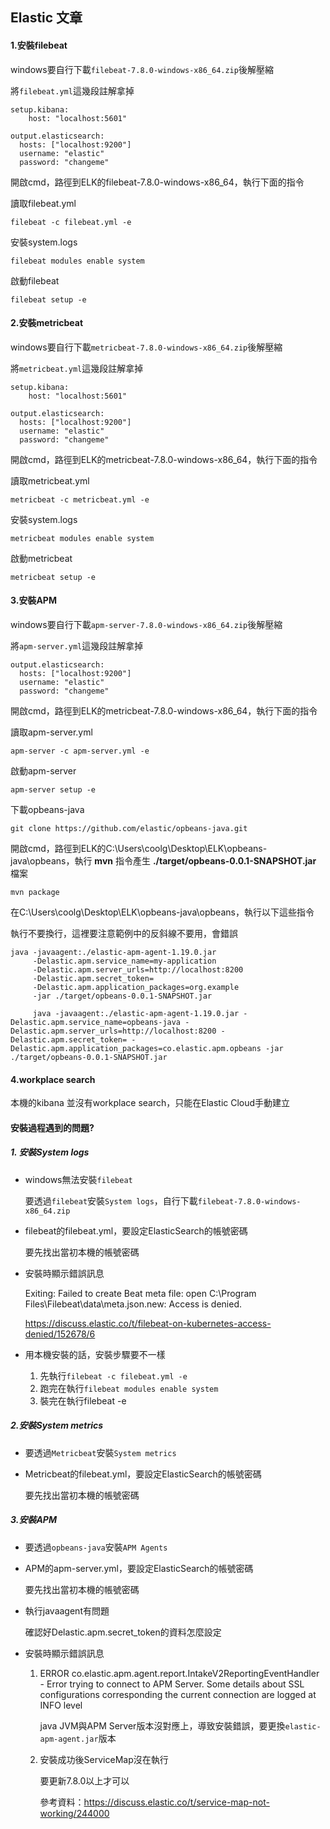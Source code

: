 ## Elastic 文章

#### 1.安裝filebeat

windows要自行下載`filebeat-7.8.0-windows-x86_64.zip`後解壓縮

將`filebeat.yml`這幾段註解拿掉

```
setup.kibana:
	host: "localhost:5601"

output.elasticsearch:
  hosts: ["localhost:9200"]
  username: "elastic"
  password: "changeme"
```

開啟cmd，路徑到ELK的filebeat-7.8.0-windows-x86_64，執行下面的指令

讀取filebeat.yml

```
filebeat -c filebeat.yml -e

```

安裝system.logs

```
filebeat modules enable system
```

啟動filebeat

```
filebeat setup -e
```



#### 2.安裝metricbeat

windows要自行下載`metricbeat-7.8.0-windows-x86_64.zip`後解壓縮

將`metricbeat.yml`這幾段註解拿掉

```
setup.kibana:
	host: "localhost:5601"

output.elasticsearch:
  hosts: ["localhost:9200"]
  username: "elastic"
  password: "changeme"
```

開啟cmd，路徑到ELK的metricbeat-7.8.0-windows-x86_64，執行下面的指令

讀取metricbeat.yml

```
metricbeat -c metricbeat.yml -e

```

安裝system.logs

```
metricbeat modules enable system
```

啟動metricbeat

```
metricbeat setup -e
```



#### 3.安裝APM

windows要自行下載`apm-server-7.8.0-windows-x86_64.zip`後解壓縮

將`apm-server.yml`這幾段註解拿掉

```
output.elasticsearch:
  hosts: ["localhost:9200"]
  username: "elastic"
  password: "changeme"
```

開啟cmd，路徑到ELK的metricbeat-7.8.0-windows-x86_64，執行下面的指令

讀取apm-server.yml

```
apm-server -c apm-server.yml -e

```

啟動apm-server

```
apm-server setup -e
```

下載opbeans-java

```
git clone https://github.com/elastic/opbeans-java.git
```

開啟cmd，路徑到ELK的C:\Users\coolg\Desktop\ELK\opbeans-java\opbeans，執行 **mvn** 指令產生 **./target/opbeans-0.0.1-SNAPSHOT.jar** 檔案

```
mvn package
```

在C:\Users\coolg\Desktop\ELK\opbeans-java\opbeans，執行以下這些指令

執行不要換行，這裡要注意範例中的反斜線不要用，會錯誤

```
java -javaagent:./elastic-apm-agent-1.19.0.jar 
     -Delastic.apm.service_name=my-application 
     -Delastic.apm.server_urls=http://localhost:8200
     -Delastic.apm.secret_token= 
     -Delastic.apm.application_packages=org.example 
     -jar ./target/opbeans-0.0.1-SNAPSHOT.jar
     
     java -javaagent:./elastic-apm-agent-1.19.0.jar -Delastic.apm.service_name=opbeans-java -Delastic.apm.server_urls=http://localhost:8200 -Delastic.apm.secret_token= -Delastic.apm.application_packages=co.elastic.apm.opbeans -jar ./target/opbeans-0.0.1-SNAPSHOT.jar

```



#### 4.workplace search

本機的kibana 並沒有workplace search，只能在Elastic Cloud手動建立



#### 安裝過程遇到的問題?

##### 1. 安裝System logs

- windows無法安裝`filebeat`

  要透過`filebeat`安裝`System logs`，自行下載`filebeat-7.8.0-windows-x86_64.zip`

- filebeat的filebeat.yml，要設定ElasticSearch的帳號密碼

  要先找出當初本機的帳號密碼

- 安裝時顯示錯誤訊息

  Exiting: Failed to create Beat meta file: open C:\Program Files\Filebeat\data\meta.json.new: Access is denied.

  https://discuss.elastic.co/t/filebeat-on-kubernetes-access-denied/152678/6

- 用本機安裝的話，安裝步驟要不一樣

  1. 先執行`filebeat -c filebeat.yml -e`
  2. 跑完在執行`filebeat modules enable system`
  3. 裝完在執行filebeat -e

  

##### 2.安裝System metrics

- 要透過`Metricbeat`安裝`System metrics`

- Metricbeat的filebeat.yml，要設定ElasticSearch的帳號密碼

  要先找出當初本機的帳號密碼

  

##### 3.安裝APM

- 要透過`opbeans-java`安裝`APM Agents`

- APM的apm-server.yml，要設定ElasticSearch的帳號密碼

  要先找出當初本機的帳號密碼

- 執行javaagent有問題

  確認好Delastic.apm.secret_token的資料怎麼設定

- 安裝時顯示錯誤訊息

  1. ERROR co.elastic.apm.agent.report.IntakeV2ReportingEventHandler - Error trying to connect to APM Server. Some details about SSL configurations corresponding the current connection are logged at INFO level

     java JVM與APM Server版本沒對應上，導致安裝錯誤，要更換`elastic-apm-agent.jar`版本

  2. 安裝成功後ServiceMap沒在執行

     要更新7.8.0以上才可以

     參考資料：https://discuss.elastic.co/t/service-map-not-working/244000

  

  

  

  

  

  

  